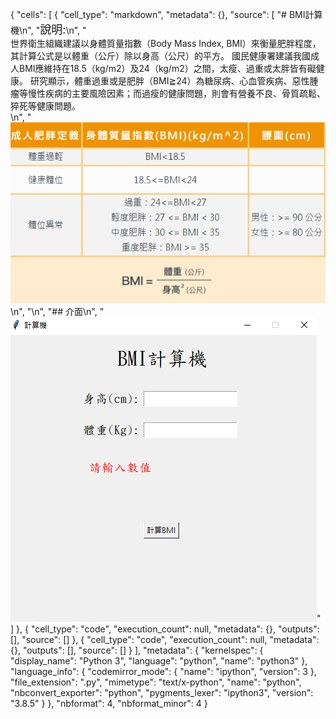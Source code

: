 {
 "cells": [
  {
   "cell_type": "markdown",
   "metadata": {},
   "source": [
    "# BMI計算機\n",
    "<font size = 4>說明:</font>\n",
    "<br>世界衛生組織建議以身體質量指數（Body Mass Index, BMI）來衡量肥胖程度，其計算公式是以體重（公斤）除以身高（公尺）的平方。 國民健康署建議我國成人BMI應維持在18.5（kg/m2）及24（kg/m2）之間，太瘦、過重或太胖皆有礙健康。 研究顯示，體重過重或是肥胖（BMI≧24）為糖尿病、心血管疾病、惡性腫瘤等慢性疾病的主要風險因素；而過瘦的健康問題，則會有營養不良、骨質疏鬆、猝死等健康問題。<br>\n",
    "![轉載至衛服部網站](123.png)\n",
    "\n",
    "## 介面\n",
    "![BMI計算機](1234.png)"
   ]
  },
  {
   "cell_type": "code",
   "execution_count": null,
   "metadata": {},
   "outputs": [],
   "source": []
  },
  {
   "cell_type": "code",
   "execution_count": null,
   "metadata": {},
   "outputs": [],
   "source": []
  }
 ],
 "metadata": {
  "kernelspec": {
   "display_name": "Python 3",
   "language": "python",
   "name": "python3"
  },
  "language_info": {
   "codemirror_mode": {
    "name": "ipython",
    "version": 3
   },
   "file_extension": ".py",
   "mimetype": "text/x-python",
   "name": "python",
   "nbconvert_exporter": "python",
   "pygments_lexer": "ipython3",
   "version": "3.8.5"
  }
 },
 "nbformat": 4,
 "nbformat_minor": 4
}
